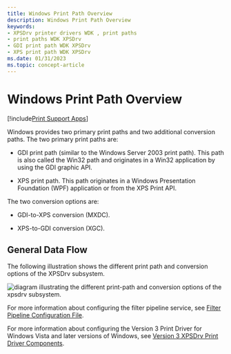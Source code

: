 ```yaml
---
title: Windows Print Path Overview
description: Windows Print Path Overview
keywords:
- XPSDrv printer drivers WDK , print paths
- print paths WDK XPSDrv
- GDI print path WDK XPSDrv
- XPS print path WDK XPSDrv
ms.date: 01/31/2023
ms.topic: concept-article
---
```


# Windows Print Path Overview

[!include[Print Support Apps](../includes/print-support-apps.md)]

Windows provides two primary print paths and two additional conversion paths. The two primary print paths are:

- GDI print path (similar to the Windows Server 2003 print path). This path is also called the Win32 path and originates in a Win32 application by using the GDI graphic API.

- XPS print path. This path originates in a Windows Presentation Foundation (WPF) application or from the XPS Print API.

The two conversion options are:

- GDI-to-XPS conversion (MXDC).

- XPS-to-GDI conversion (XGC).

## General Data Flow

The following illustration shows the different print path and conversion options of the XPSDrv subsystem.

![diagram illustrating the different print-path and conversion options of the xpsdrv subsystem.](images/printpathoverview.png)

For more information about configuring the filter pipeline service, see [Filter Pipeline Configuration File](filter-pipeline-configuration-file.md).

For more information about configuring the Version 3 Print Driver for Windows Vista and later versions of Windows, see [Version 3 XPSDrv Print Driver Components](version-3-xpsdrv-print-driver-components.md).
